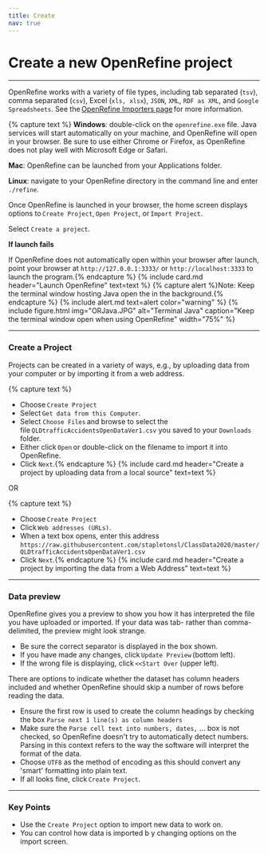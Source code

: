 ```yaml
---
title: Create
nav: true
---
```


# Create a new OpenRefine project

-----

OpenRefine works with a variety of file types, including tab separated (`tsv`), comma separated (`csv`), Excel (`xls, xlsx`), `JSON`, `XML`, `RDF as XML`, and `Google Spreadsheets`. See the [OpenRefine Importers page](https://github.com/OpenRefine/OpenRefine/wiki/Importers) for more information.

{% capture text %}
**Windows**: double-click on the `openrefine.exe` file. Java services will start automatically on your machine, and OpenRefine will open in your browser. Be sure to use either Chrome or Firefox, as OpenRefine does not play well with Microsoft Edge or Safari.

**Mac**: OpenRefine can be launched from your Applications folder.

**Linux**: navigate to your OpenRefine directory in the command line and enter `./refine`.

Once OpenRefine is launched in your browser, the home screen displays options to `Create Project`, `Open Project`, or `Import Project`. 

Select `Create a project`.

**If launch fails**

If OpenRefine does not automatically open within your browser after launch, point your browser at `http://127.0.0.1:3333/` or `http://localhost:3333` to launch the program.{% endcapture %}
{% include card.md header="Launch OpenRefine" text=text %}
{% capture alert %}Note: Keep the terminal window hosting Java open the in the background.{% endcapture %} {% include alert.md text=alert color="warning" %}
{% include figure.html img="ORJava.JPG" alt="Terminal Java" caption="Keep the terminal window open when using OpenRefine" width="75%" %}

-----

### Create a Project

Projects can be created in a variety of ways, e.g., by uploading data from your computer or by importing it from a web address.

{% capture text %}
- Choose `Create Project`
- Select `Get data from this Computer`.
- Select `Choose Files` and browse to select the file `QLDtrafficAccidentsOpenDataVer1.csv` you saved to your `Downloads` folder.
- Either click `Open` or double-click on the filename to import it into OpenRefine.
- Click `Next`.{% endcapture %}
{% include card.md header="Create a project by uploading data from a local source" text=text %}

OR 

{% capture text %}
- Choose `Create Project`
- Click `Web addresses (URLs)`.
- When a text box opens, enter this address `https://raw.githubusercontent.com/stapletonsl/ClassData2020/master/QLDtrafficAccidentsOpenDataVer1.csv`
- Click `Next`.{% endcapture %}
{% include card.md header="Create a project by importing the data from a Web Address" text=text %}

-----

### Data preview

OpenRefine gives you a preview to show you how it has interpreted the file you have uploaded or imported. If your data was tab- rather than comma-delimited, the preview might look strange. 
- Be sure the correct separator is displayed in the box shown. 
- If you have made any changes, click `Update Preview` (bottom left). 
- If the wrong file is displaying, click `<<Start Over` (upper left).

There are options to indicate whether the dataset has column headers included and whether OpenRefine should skip a number of rows before reading the data. 
- Ensure the first row is used to create the column headings by checking the box `Parse next 1 line(s) as column headers`
- Make sure the `Parse cell text into numbers, dates,` ... box is not checked, so OpenRefine doesn't try to automatically detect numbers. Parsing in this context refers to the way the software will interpret the format of the data.
- Choose `UTF8` as the method of encoding as this should convert any 'smart' formatting into plain text.
- If all looks fine, click `Create Project`.

-----

### Key Points

- Use the `Create Project` option to import new data to work on.
- You can control how data is imported b y changing options on the import screen.
